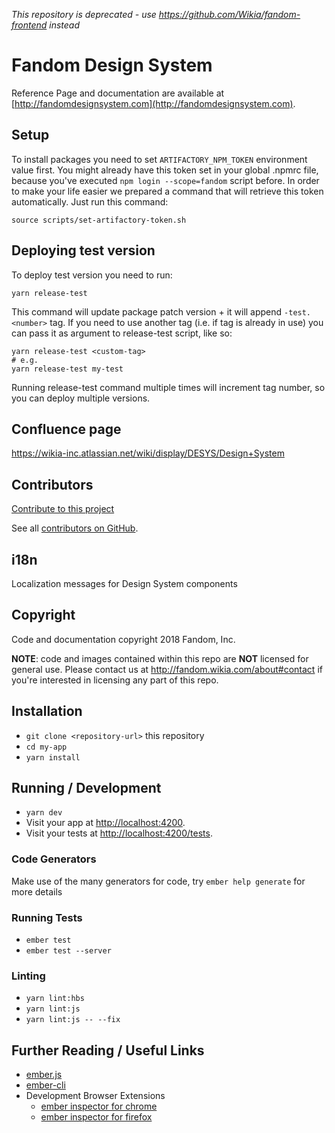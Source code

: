 *This repository is deprecated - use https://github.com/Wikia/fandom-frontend instead*

# Fandom Design System

Reference Page and documentation are available at [http://fandomdesignsystem.com](http://fandomdesignsystem.com).

## Setup

To install packages you need to set `ARTIFACTORY_NPM_TOKEN` environment value first. You might already have this token set in your global .npmrc file,
because you've executed `npm login --scope=fandom` script before. In order to make your life easier we prepared a command that will retrieve this token automatically. Just run this command:

```shell
source scripts/set-artifactory-token.sh
```

## Deploying test version

To deploy test version you need to run:
```shell
yarn release-test
```
This command will update package patch version + it will append `-test.<number>` tag.
If you need to use another tag (i.e. if tag is already in use) you can pass it as argument to release-test script, like so:
```shell
yarn release-test <custom-tag>
# e.g.
yarn release-test my-test
```
Running release-test command multiple times will increment tag number, so you can deploy multiple versions.

## Confluence page
https://wikia-inc.atlassian.net/wiki/display/DESYS/Design+System

## Contributors
[Contribute to this project](http://fandomdesignsystem.com/#/overview/contributing)

See all [contributors on GitHub](https://github.com/Wikia/design-system/graphs/contributors).

## i18n
Localization messages for Design System components

## Copyright
Code and documentation copyright 2018 Fandom, Inc.

**NOTE**: code and images contained within this repo are **NOT** licensed for general use.  Please contact us at http://fandom.wikia.com/about#contact if you're interested in licensing any part of this repo.

## Installation

* `git clone <repository-url>` this repository
* `cd my-app`
* `yarn install`

## Running / Development

* `yarn dev`
* Visit your app at [http://localhost:4200](http://localhost:4200).
* Visit your tests at [http://localhost:4200/tests](http://localhost:4200/tests).

### Code Generators

Make use of the many generators for code, try `ember help generate` for more details

### Running Tests

* `ember test`
* `ember test --server`

### Linting

* `yarn lint:hbs`
* `yarn lint:js`
* `yarn lint:js -- --fix`

## Further Reading / Useful Links

* [ember.js](https://emberjs.com/)
* [ember-cli](https://ember-cli.com/)
* Development Browser Extensions
  * [ember inspector for chrome](https://chrome.google.com/webstore/detail/ember-inspector/bmdblncegkenkacieihfhpjfppoconhi)
  * [ember inspector for firefox](https://addons.mozilla.org/en-US/firefox/addon/ember-inspector/)
